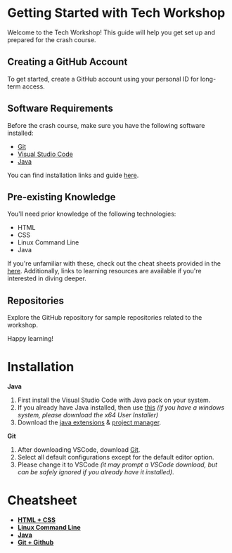 # Getting Started with Tech Workshop

Welcome to the Tech Workshop! This guide will help you get set up and prepared for the crash course.

## Creating a GitHub Account

To get started, create a GitHub account using your personal ID for long-term access. 

## Software Requirements

Before the crash course, make sure you have the following software installed:

- [Git](https://git-scm.com/)
- [Visual Studio Code](https://code.visualstudio.com/)
- [Java](https://www.java.com/en/download/)

You can find installation links and guide [here](#Installation).

## Pre-existing Knowledge

You'll need prior knowledge of the following technologies:

- HTML
- CSS
- Linux Command Line
- Java

If you're unfamiliar with these, check out the cheat sheets provided in the [here](#Cheatsheet). Additionally, links to learning resources are available if you're interested in diving deeper.

## Repositories

Explore the GitHub repository for sample repositories related to the workshop.

Happy learning!

# Installation
**Java**
  1. First install the Visual Studio Code with Java pack on your system.
  2. If you already have Java installed, then use [this](code.visualstudio.com/download) *(if you have a windows system, please download the x64 User Installer)*
  3. Download the [java extensions](https://code.visualstudio.com/docs/languages/java) & [project manager](https://code.visualstudio.com/docs/java/java-project).

**Git**    
  1. After downloading VSCode, download [Git](https://git-scm.com/).
  2. Select all default configurations except for the default editor option.
  3. Please change it to VSCode *(it may prompt a VSCode download, but can be safely ignored if you already have it installed)*.

# Cheatsheet
  - [**HTML + CSS**]()
  - [**Linux Command Line**]()
  - [**Java**]()
  - [**Git + Github**]()








